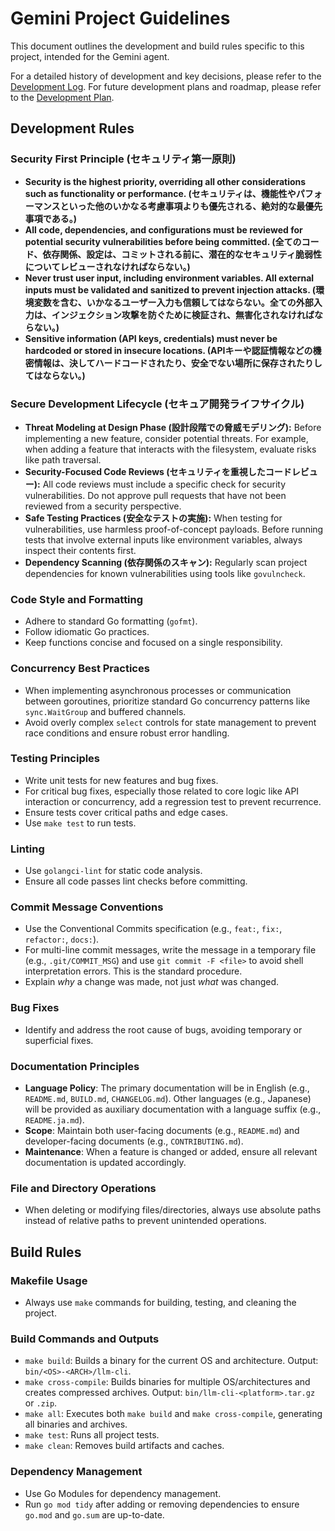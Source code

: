 # Gemini Project Guidelines

This document outlines the development and build rules specific to this project, intended for the Gemini agent.

For a detailed history of development and key decisions, please refer to the [Development Log](DEVELOPMENT_LOG.md).
For future development plans and roadmap, please refer to the [Development Plan](DEVELOPMENT_PLAN.md).

## Development Rules

### Security First Principle (セキュリティ第一原則)

- **Security is the highest priority, overriding all other considerations such as functionality or performance. (セキュリティは、機能性やパフォーマンスといった他のいかなる考慮事項よりも優先される、絶対的な最優先事項である。)**
- **All code, dependencies, and configurations must be reviewed for potential security vulnerabilities before being committed. (全てのコード、依存関係、設定は、コミットされる前に、潜在的なセキュリティ脆弱性についてレビューされなければならない。)**
- **Never trust user input, including environment variables. All external inputs must be validated and sanitized to prevent injection attacks. (環境変数を含む、いかなるユーザー入力も信頼してはならない。全ての外部入力は、インジェクション攻撃を防ぐために検証され、無害化されなければならない。)**
- **Sensitive information (API keys, credentials) must never be hardcoded or stored in insecure locations. (APIキーや認証情報などの機密情報は、決してハードコードされたり、安全でない場所に保存されたりしてはならない。)**

### Secure Development Lifecycle (セキュア開発ライフサイクル)

- **Threat Modeling at Design Phase (設計段階での脅威モデリング):** Before implementing a new feature, consider potential threats. For example, when adding a feature that interacts with the filesystem, evaluate risks like path traversal.
- **Security-Focused Code Reviews (セキュリティを重視したコードレビュー):** All code reviews must include a specific check for security vulnerabilities. Do not approve pull requests that have not been reviewed from a security perspective.
- **Safe Testing Practices (安全なテストの実施):** When testing for vulnerabilities, use harmless proof-of-concept payloads. Before running tests that involve external inputs like environment variables, always inspect their contents first.
- **Dependency Scanning (依存関係のスキャン):** Regularly scan project dependencies for known vulnerabilities using tools like `govulncheck`.

### Code Style and Formatting

- Adhere to standard Go formatting (`gofmt`).
- Follow idiomatic Go practices.
- Keep functions concise and focused on a single responsibility.

### Concurrency Best Practices
- When implementing asynchronous processes or communication between goroutines, prioritize standard Go concurrency patterns like `sync.WaitGroup` and buffered channels.
- Avoid overly complex `select` controls for state management to prevent race conditions and ensure robust error handling.

### Testing Principles

- Write unit tests for new features and bug fixes.
- For critical bug fixes, especially those related to core logic like API interaction or concurrency, add a regression test to prevent recurrence.
- Ensure tests cover critical paths and edge cases.
- Use `make test` to run tests.

### Linting
- Use `golangci-lint` for static code analysis.
- Ensure all code passes lint checks before committing.

### Commit Message Conventions

- Use the Conventional Commits specification (e.g., `feat:`, `fix:`, `refactor:`, `docs:`).
- For multi-line commit messages, write the message in a temporary file (e.g., `.git/COMMIT_MSG`) and use `git commit -F <file>` to avoid shell interpretation errors. This is the standard procedure.
- Explain *why* a change was made, not just *what* was changed.

### Bug Fixes
- Identify and address the root cause of bugs, avoiding temporary or superficial fixes.

### Documentation Principles

- **Language Policy**: The primary documentation will be in English (e.g., `README.md`, `BUILD.md`, `CHANGELOG.md`). Other languages (e.g., Japanese) will be provided as auxiliary documentation with a language suffix (e.g., `README.ja.md`).
- **Scope**: Maintain both user-facing documents (e.g., `README.md`) and developer-facing documents (e.g., `CONTRIBUTING.md`).
- **Maintenance**: When a feature is changed or added, ensure all relevant documentation is updated accordingly.

### File and Directory Operations
- When deleting or modifying files/directories, always use absolute paths instead of relative paths to prevent unintended operations.

## Build Rules

### Makefile Usage

- Always use `make` commands for building, testing, and cleaning the project.

### Build Commands and Outputs

- `make build`: Builds a binary for the current OS and architecture. Output: `bin/<OS>-<ARCH>/llm-cli`.
- `make cross-compile`: Builds binaries for multiple OS/architectures and creates compressed archives. Output: `bin/llm-cli-<platform>.tar.gz` or `.zip`.
- `make all`: Executes both `make build` and `make cross-compile`, generating all binaries and archives.
- `make test`: Runs all project tests.
- `make clean`: Removes build artifacts and caches.

### Dependency Management

- Use Go Modules for dependency management.
- Run `go mod tidy` after adding or removing dependencies to ensure `go.mod` and `go.sum` are up-to-date.